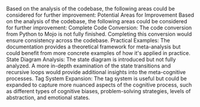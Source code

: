 Based on the analysis of the codebase, the following areas could be considered for further improvement:
Potential Areas for Improvement
Based on the analysis of the codebase, the following areas could be considered for further improvement:
Complete Code Conversion: The code conversion from Python to Mojo is not fully finished. Completing this conversion would ensure consistency across the codebase.
Practical Examples: The documentation provides a theoretical framework for meta-analysis but could benefit from more concrete examples of how it's applied in practice.
State Diagram Analysis: The state diagram is introduced but not fully analyzed. A more in-depth examination of the state transitions and recursive loops would provide additional insights into the meta-cognitive processes.
Tag System Expansion: The tag system is useful but could be expanded to capture more nuanced aspects of the cognitive process, such as different types of cognitive biases, problem-solving strategies, levels of abstraction, and emotional states.
